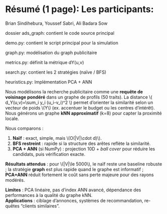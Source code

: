 
# Résumé (1 page): Les participants:
 Brian Sindihebura, Youssef Sabri, Ali Badara Sow 

dossier ads_graph: contient le code source principal

demo.py: contient le script principal pour la simulation

graph.py: modélisation du graph publicitaire

metrics.py: définit la métrique dY(u,v)

search.py: contient les 2 stratégies (naïve / BFS)

heuristics.py: Implémentation PCA + ANN

Nous modélisons la recherche publicitaire comme une **requête de voisinage pondéré** dans un graphe de profils (50 traits). La distance
\\( d_Y(u,v)=\sum_i y_i (u_i-v_i)^2 \\) permet d’orienter la similarité selon un vecteur de poids \\(Y\\) (ex. accentuer le budget ou les centres d’intérêt).
Nous générons un graphe **kNN approximatif** (k=8) pour capter la proximité locale.

Nous comparons :
1. **Naïf** : exact, simple, mais \\(O(|V|\\cdot d)\\).
2. **BFS restreint** : rapide si la structure des arêtes reflète la similarité.
3. **PCA + ANN** (si NumPy) : projection 10D + *ball cover* pour réduire les candidats, puis vérification exacte.

**Résultats attendus** : pour \\(|V|\\le 5000\\), le naïf reste une baseline robuste ; la stratégie **graph** est plus rapide quand le graphe est informatif ; **PCA+ANN**
réduit fortement le coût sans perte majeure pour des rayons modérés.

**Limites** : PCA linéaire, pas d’index ANN avancé, dépendance des performances à la qualité du graphe kNN.  
**Applications** : ciblage d’annonces, systèmes de recommandation, re-quêtes “clients similaires”.
